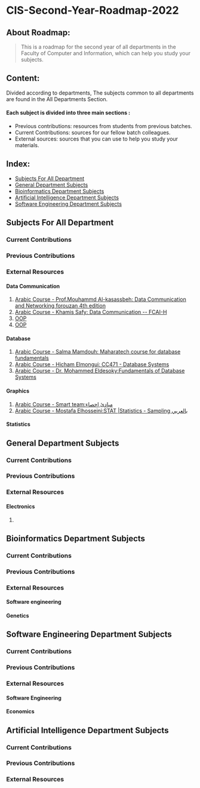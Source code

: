 # CIS-Second-Year-Roadmap-2022

## About Roadmap:
> This is a roadmap for the second year of all departments in the Faculty of Computer and Information, which can help you study your subjects.

## Content:
Divided according to departments, The subjects common to all departments are found in the All Departments Section.

#### Each subject is divided into three main sections :
- Previous contributions: resources from students from previous batches.
- Current Contributions:  sources for our fellow batch colleagues.
- External sources: sources that you can use to help you study your materials.

## Index:
- [Subjects For All Department](#Subjects-For-All-Department)
- [General Department Subjects](#General-Department-Subjects)
- [Bioinformatics Department Subjects](#Bioinformatics-Department-Subjects)
- [Artificial Intelligence Department Subjects](#Artificial-Intelligence-Department-Subjects)
- [Software Engineering Department Subjects](#Software-Engineering-Department-Subjects)


## Subjects For All Department

### Current Contributions


### Previous Contributions


### External Resources 

#### Data Communication
1. [Arabic Course - Prof.Mouhammd Al-kasassbeh: Data Communication and Networking forouzan 4th edition](https://www.youtube.com/watch?v=Gb6WbxEXGdw&list=PLCaBbsduBn60kJ_uzegOmQ5yZTdz5BnqC&index=1&ab_channel=Prof.MouhammdAl-kasassbeh)
2. [Arabic Course - Khamis Safy: Data Communication -- FCAI-H ](https://www.youtube.com/playlist?list=PL3AEnnV61XKUhQirA0Izn-_MPaVefJYGv)
3. [OOP](http://google.com/)
4. [OOP](http://google.com/)

#### Database
1. [Arabic Course - Salma Mamdouh: Maharatech course for database fundamentals ](https://maharatech.gov.eg/mod/hvp/view.php?id=7139&forceview=1)
2. [Arabic Course - Hicham Elmongui: CC471 - Database Systems ](https://www.youtube.com/playlist?list=PLiRL7CfiWlYG7rPyYpynLWU_0qcAqOPJS)
3. [Arabic Course - Dr. Mohammed Eldesoky:Fundamentals of Database Systems ](https://www.youtube.com/playlist?list=PL37D52B7714788190)

#### Graphics
1. [Arabic Course - Smart team:مبادئ إحصاء ](https://www.youtube.com/playlist?list=PLPn4eVPZKtrJCtXn-FeI2_R6bqd6DNlpY)
2. [Arabic Course - Mostafa Elhosseini:STAT |Statistics - Sampling بالعربي ](https://www.youtube.com/watch?v=1YkeZdimu9w&list=PL-cKUB-e2KiuXuUQ9POZoayIOV2oOs5GL&ab_channel=MostafaElhosseini)

#### Statistics


## General Department Subjects

### Current Contributions


### Previous Contributions


### External Resources 

#### Electronics
1. []()

## Bioinformatics Department Subjects

### Current Contributions


### Previous Contributions


### External Resources 

#### Software engineering

#### Genetics

## Software Engineering Department Subjects

### Current Contributions


### Previous Contributions


### External Resources 

#### Software Engineering

#### Economics

## Artificial Intelligence Department Subjects

### Current Contributions


### Previous Contributions


### External Resources 

 
